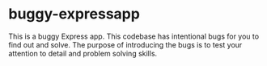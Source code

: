 # buggy-expressapp
This is a buggy Express app.
This codebase has intentional bugs for you to find out and solve.
The purpose of introducing the bugs is to test your attention to detail and problem solving skills.
